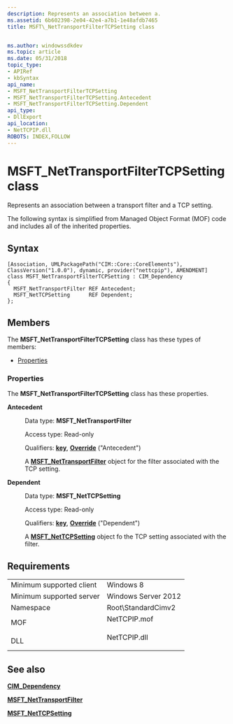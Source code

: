 ```yaml
---
description: Represents an association between a.
ms.assetid: 6b602398-2e04-42e4-a7b1-1e48afdb7465
title: MSFT\_NetTransportFilterTCPSetting class


ms.author: windowssdkdev
ms.topic: article
ms.date: 05/31/2018
topic_type: 
- APIRef
- kbSyntax
api_name: 
- MSFT_NetTransportFilterTCPSetting
- MSFT_NetTransportFilterTCPSetting.Antecedent
- MSFT_NetTransportFilterTCPSetting.Dependent
api_type: 
- DllExport
api_location: 
- NetTCPIP.dll
ROBOTS: INDEX,FOLLOW
---
```


# MSFT\_NetTransportFilterTCPSetting class

Represents an association between a transport filter and a TCP setting.

The following syntax is simplified from Managed Object Format (MOF) code and includes all of the inherited properties.

## Syntax

``` syntax
[Association, UMLPackagePath("CIM::Core::CoreElements"), ClassVersion("1.0.0"), dynamic, provider("nettcpip"), AMENDMENT]
class MSFT_NetTransportFilterTCPSetting : CIM_Dependency
{
  MSFT_NetTransportFilter REF Antecedent;
  MSFT_NetTCPSetting      REF Dependent;
};
```

## Members

The **MSFT\_NetTransportFilterTCPSetting** class has these types of members:

-   [Properties](#properties)

### Properties

The **MSFT\_NetTransportFilterTCPSetting** class has these properties.

<dl> <dt>

**Antecedent**
</dt> <dd> <dl> <dt>

Data type: **MSFT\_NetTransportFilter**
</dt> <dt>

Access type: Read-only
</dt> <dt>

Qualifiers: [**key**](/windows/win32/wmisdk/key-qualifier), [**Override**](/windows/win32/wmisdk/standard-qualifiers) ("Antecedent")
</dt> </dl>

A [**MSFT\_NetTransportFilter**](msft-nettransportfilter.md) object for the filter associated with the TCP setting.

</dd> <dt>

**Dependent**
</dt> <dd> <dl> <dt>

Data type: **MSFT\_NetTCPSetting**
</dt> <dt>

Access type: Read-only
</dt> <dt>

Qualifiers: [**key**](/windows/win32/wmisdk/key-qualifier), [**Override**](/windows/win32/wmisdk/standard-qualifiers) ("Dependent")
</dt> </dl>

A [**MSFT\_NetTCPSetting**](msft-nettcpsetting.md) object fo the TCP setting associated with the filter.

</dd> </dl>

## Requirements



|                                     |                                                                                         |
|-------------------------------------|-----------------------------------------------------------------------------------------|
| Minimum supported client<br/> | Windows 8<br/>                                                                    |
| Minimum supported server<br/> | Windows Server 2012<br/>                                                          |
| Namespace<br/>                | Root\\StandardCimv2<br/>                                                          |
| MOF<br/>                      | <dl> <dt>NetTCPIP.mof</dt> </dl> |
| DLL<br/>                      | <dl> <dt>NetTCPIP.dll</dt> </dl> |



## See also

<dl> <dt>

[**CIM\_Dependency**](cim-dependency.md)
</dt> <dt>

[**MSFT\_NetTransportFilter**](msft-nettransportfilter.md)
</dt> <dt>

[**MSFT\_NetTCPSetting**](msft-nettcpsetting.md)
</dt> </dl>

 

